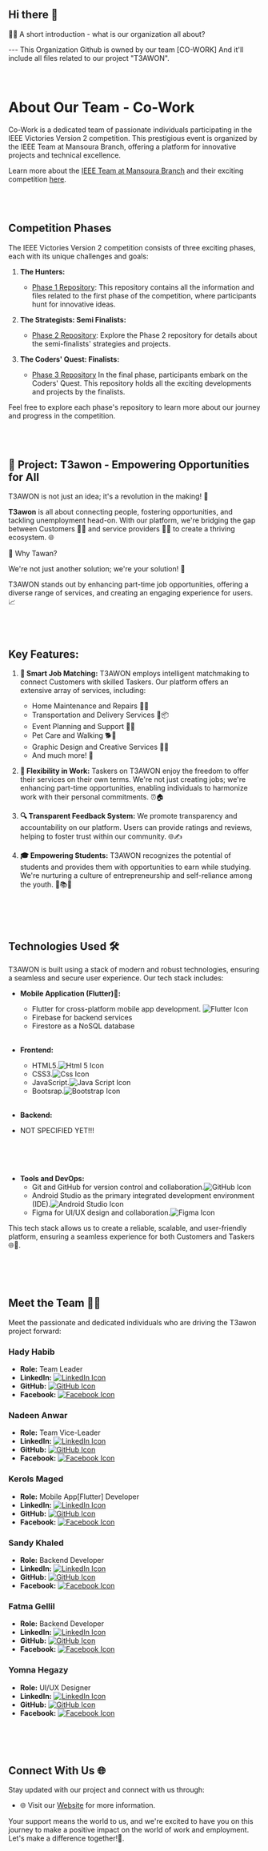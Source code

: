 ## Hi there 👋
🙋‍♀️ A short introduction - what is our organization all about?  

--- This Organization Github is owned by our team [CO-WORK] And it'll include all files related to our project "T3AWON".<br><br><br>
                                               


# About Our Team - Co-Work

Co-Work is a dedicated team of passionate individuals participating in the IEEE Victories Version 2 competition. This prestigious event is organized by the IEEE Team at Mansoura Branch, offering a platform for innovative projects and technical excellence.


Learn more about the [IEEE Team at Mansoura Branch](https://www.ieeemansb.org/?fbclid=IwAR1GXg2I9sG_MnpfTM_k7Fi0rj3TAx72kKMpOFolnJKGFoimmU6mv5II2SA) and their exciting competition [here](https://www.ieeemansb.org/events/ieee-victoris-20).

<br><br>

## Competition Phases

The IEEE Victories Version 2 competition consists of three exciting phases, each with its unique challenges and goals:

1. **The Hunters:**
   - [Phase 1 Repository](https://github.com/CO-skill-swap-WORK/Phase-1): This repository contains all the information and files related to the first phase of the competition, where participants hunt for innovative ideas.

2. **The Strategists: Semi Finalists:**
   - [Phase 2 Repository](https://github.com/CO-skill-swap-WORK/Phase-2): Explore the Phase 2 repository for details about the semi-finalists' strategies and projects.

3. **The Coders' Quest: Finalists:**
   - [Phase 3 Repository](https://github.com/CO-skill-swap-WORK/Phase-3) In the final phase, participants embark on the Coders' Quest. This repository holds all the exciting developments and projects by the finalists.

Feel free to explore each phase's repository to learn more about our journey and progress in the competition. 

<br><br>

## 🚀 Project: T3awon - Empowering Opportunities for All

T3AWON is not just an idea; it's a revolution in the making! 🌟

**T3awon** is all about connecting people, fostering opportunities, and tackling unemployment head-on. With our platform, we're bridging the gap between Customers 👩‍💼 and service providers 👨‍🔧 to create a thriving ecosystem. 🌐


🧐 Why Tawan?

We're not just another solution; we're your solution! 🤝

T3AWON stands out by enhancing part-time job opportunities, offering a diverse range of services, and creating an engaging experience for users. 📈  


<br><br>


## Key Features:

1. **🤝 Smart Job Matching:** T3AWON employs intelligent matchmaking to connect Customers with skilled Taskers. Our platform offers an extensive array of services, including:

   - Home Maintenance and Repairs 🔧🏡
   - Transportation and Delivery Services 🚚📦
   - Event Planning and Support 🎉🤝
   - Pet Care and Walking 🐕🚶
   - Graphic Design and Creative Services 🎨💼
   - And much more! 🌟

2. **🔄 Flexibility in Work:** Taskers on T3AWON enjoy the freedom to offer their services on their own terms. We're not just creating jobs; we're enhancing part-time opportunities, enabling individuals to harmonize work with their personal commitments. ⏰🏠

3. **🔍 Transparent Feedback System:** We promote transparency and accountability on our platform. Users can provide ratings and reviews, helping to foster trust within our community. 🌐✍️

4. **🎓 Empowering Students:** T3AWON recognizes the potential of students and provides them with opportunities to earn while studying. We're nurturing a culture of entrepreneurship and self-reliance among the youth. 💼📚🚀    

<br><br><br>


## Technologies Used 🛠️

T3AWON is built using a stack of modern and robust technologies, ensuring a seamless and secure user experience. Our tech stack includes:

- **Mobile Application (Flutter)📱:**
  - Flutter for cross-platform mobile app development. ![Flutter Icon](/images/flutter.png)
  - Firebase for backend services
  - Firestore as a NoSQL database  <br><br>

    
 
- **Frontend:**
  - HTML5.![Html 5 Icon](/images/html.png)
  - CSS3.![Css Icon](/images/css.png)
  - JavaScript.![Java Script Icon](/images/javascript.png) 
  - Bootsrap.![Bootstrap Icon](/images/bootstrap.png)  <br><br>

    

- **Backend:**
- NOT SPECIFIED YET!!! <br><br>

<br><br>


- **Tools and DevOps:**
  - Git and GitHub for version control and collaboration.![GitHub Icon](/images/github1.png)
  - Android Studio as the primary integrated development environment (IDE).![Android Studio Icon](/images/android-studio.png)
  - Figma for UI/UX design and collaboration.![Figma Icon](/images/figma.png)

This tech stack allows us to create a reliable, scalable, and user-friendly platform, ensuring a seamless experience for both Customers and Taskers 🌐👥.  


<br><br><br>



## Meet the Team 👩‍💻

Meet the passionate and dedicated individuals who are driving the T3awon project forward:

### Hady Habib 
- **Role:** Team Leader
- **LinkedIn:** [![LinkedIn Icon](/images/linkedin.png)](http://www.linkedin.com/in/hady-habib-2914b9216)
- **GitHub:** [![GitHub Icon](/images/github1.png)](https://github.com/hadyhabib)
- **Facebook:** [![Facebook Icon](/images/facebook.png)](https://www.facebook.com/hady.m.habib)

### Nadeen Anwar 
- **Role:** Team Vice-Leader
- **LinkedIn:** [![LinkedIn Icon](/images/linkedin.png)](https://www.linkedin.com/in/nadeenanwar)
- **GitHub:** [![GitHub Icon](/images/github1.png)](https://github.com/nadeenanwar4)
- **Facebook:** [![Facebook Icon](/images/facebook.png)](https://www.facebook.com/nadeen.anwar.165)

### Kerols Maged 
- **Role:** Mobile App[Flutter] Developer
- **LinkedIn:** [![LinkedIn Icon](/images/linkedin.png)](https://www.linkedin.com/in/markjohnson)
- **GitHub:** [![GitHub Icon](/images/github1.png)](https://github.com/markjohnson)
- **Facebook:** [![Facebook Icon](/images/facebook.png)](https://www.facebook.com/markjohnson)

### Sandy Khaled 
- **Role:** Backend Developer
- **LinkedIn:** [![LinkedIn Icon](/images/linkedin.png)](https://www.linkedin.com/in/sandy-khaled-584b31224)
- **GitHub:** [![GitHub Icon](/images/github1.png)](https://github.com/sandykhaled)
- **Facebook:** [![Facebook Icon](/images/facebook.png)](https://www.facebook.com/profile.php?id=100004811612421&mibextid=2JQ9oc)

### Fatma Gellil 
- **Role:** Backend Developer
- **LinkedIn:** [![LinkedIn Icon](/images/linkedin.png)](https://www.linkedin.com/in/fatma-gelil-03b455222)
- **GitHub:** [![GitHub Icon](/images/github1.png)](https://github.com/fatma-gelil)
- **Facebook:** [![Facebook Icon](/images/facebook.png)](https://www.facebook.com/profile.php?id=100076444243883&mibextid=LQQJ4d)

### Yomna Hegazy 
- **Role:** UI/UX Designer
- **LinkedIn:** [![LinkedIn Icon](/images/linkedin.png)](https://www.linkedin.com/in/yomna-hegazy-484523289)
- **GitHub:** [![GitHub Icon](/images/github1.png)](https://github.com/Yomnahehazy)
- **Facebook:** [![Facebook Icon](/images/facebook.png)](https://www.facebook.com/yomna.hegazy.35?mibextid=cejktS)


<br><br><br> 


## Connect With Us 🌐

Stay updated with our project and connect with us through:

- 🌐 Visit our [Website](https://www.tawanproject.com) for more information.

Your support means the world to us, and we're excited to have you on this journey to make a positive impact on the world of work and employment. Let's make a difference together!💙.




<!--

**Here are some ideas to get you started:**

🙋‍♀️ A short introduction - what is your organization all about?
🌈 Contribution guidelines - how can the community get involved?
👩‍💻 Useful resources - where can the community find your docs? Is there anything else the community should know?
🍿 Fun facts - what does your team eat for breakfast?
🧙 Remember, you can do mighty things with the power of [Markdown](https://docs.github.com/github/writing-on-github/getting-started-with-writing-and-formatting-on-github/basic-writing-and-formatting-syntax)
-->
